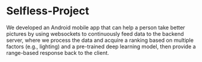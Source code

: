 # Selfless-Project
We developed an Android mobile app that can help a person take better pictures by using websockets to continuously feed data to the backend server, where we process the data and acquire a ranking based on multiple factors (e.g., lighting) and a pre-trained deep learning model, then provide a range-based response back to the client.
